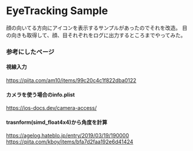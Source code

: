 #  EyeTracking Sample

顔の向いてる方向にアイコンを表示するサンプルがあったのでそれを改造。
目の向きも取得して、顔、目それぞれをログに出力するところまでやってみた。

### 参考にしたページ
#### 視線入力
https://qiita.com/am10/items/99c20c4c1f822dba0122

#### カメラを使う場合のinfo.plist
https://ios-docs.dev/camera-access/

#### trasnform(simd_float4x4)から角度を計算
https://agelog.hateblo.jp/entry/2019/03/19/190000
https://qiita.com/kboy/items/bfa7d2faa192e6d41424
